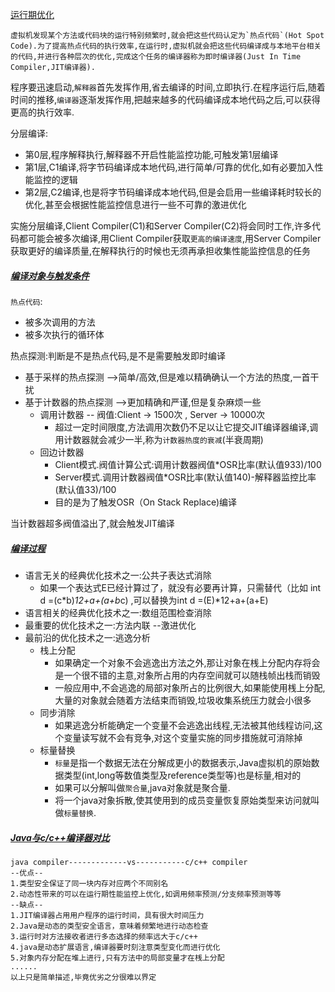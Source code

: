 [运行期优化]()
```
虚拟机发现某个方法或代码块的运行特别频繁时,就会把这些代码认定为`热点代码`(Hot Spot Code).为了提高热点代码的执行效率,在运行时,虚拟机就会把这些代码编译成与本地平台相关的代码,并进行各种层次的优化,完成这个任务的编译器称为即时编译器(Just In Time Compiler,JIT编译器).
```
程序要迅速启动,`解释器`首先发挥作用,省去编译的时间,立即执行.在程序运行后,随着时间的推移,`编译器`逐渐发挥作用,把越来越多的代码编译成本地代码之后,可以获得更高的执行效率.

分层编译:
* 第0层,程序解释执行,解释器不开启性能监控功能,可触发第1层编译
* 第1层,C1编译,将字节码编译成本地代码,进行简单/可靠的优化,如有必要加入性能监控的逻辑
* 第2层,C2编译,也是将字节码编译成本地代码,但是会启用一些编译耗时较长的优化,甚至会根据性能监控信息进行一些不可靠的激进优化

实施分层编译,Client Compiler(C1)和Server Compiler(C2)将会同时工作,许多代码都可能会被多次编译,用Client Compiler获取`更高的编译速度`,用Server Compiler获取更好的编译质量,在解释执行的时候也无须再承担收集性能监控信息的任务

##### [编译对象与触发条件]()

`热点代码`:
* 被多次调用的方法
* 被多次执行的循环体

热点探测:判断是不是热点代码,是不是需要触发即时编译
* 基于采样的热点探测   -->简单/高效,但是难以精确确认一个方法的热度,一首干扰
* 基于计数器的热点探测  -->更加精确和严谨,但是复杂麻烦一些
  * 调用计数器  -- 阀值:Client -> 1500次   ,  Server -> 10000次
    * 超过一定时间限度,方法调用次数仍不足以让它提交JIT编译器编译,调用计数器就会减少一半,称为`计数器热度的衰减`(半衰周期)
  * 回边计数器  
    * Client模式.阀值计算公式:调用计数器阀值*OSR比率(默认值933)/100
    * Server模式.调用计数器阀值*OSR比率(默认值140)-解释器监控比率(默认值33)/100
    * 目的是为了触发OSR（On Stack Replace)编译

当计数器超多阀值溢出了,就会触发JIT编译

##### [编译过程]()
##### []()
* 语言无关的经典优化技术之一:公共子表达式消除
  * 如果一个表达式E已经计算过了，就没有必要再计算，只需替代（比如 int d =(c*b)*12+a+(a+b*c)  ,可以替换为int d =(E)*12+a+(a+E)
* 语言相关的经典优化技术之一:数组范围检查消除
* 最重要的优化技术之一:方法内联   --激进优化
* 最前沿的优化技术之一:逃逸分析
  * 栈上分配
    * 如果确定一个对象不会逃逸出方法之外,那让对象在桟上分配内存将会是一个很不错的主意,对象所占用的内存空间就可以随栈帧出栈而销毁
    * 一般应用中,不会逃逸的局部对象所占的比例很大,如果能使用桟上分配,大量的对象就会随着方法结束而销毁,垃圾收集系统压力就会小很多
  * 同步消除
    * 如果逃逸分析能确定一个变量不会逃逸出线程,无法被其他线程访问,这个变量读写就不会有竞争,对这个变量实施的同步措施就可消除掉
  * 标量替换
    * `标量`是指一个数据无法在分解成更小的数据表示,Java虚拟机的原始数据类型(int,long等数值类型及reference类型等)也是标量,相对的
    * 如果可以分解叫做`聚合量`,java对象就是聚合量.
    * 将一个java对象拆散,使其使用到的成员变量恢复原始类型来访问就叫做`标量替换`.

##### [Java与c/c++编译器对比]()
```
java compiler-------------vs-----------c/c++ compiler
--优点--
1.类型安全保证了同一块内存对应两个不同别名
2.动态性带来的可以在运行期性能监控上优化,如调用频率预测/分支频率预测等等
--缺点--
1.JIT编译器占用用户程序的运行时间，具有很大时间压力
2.Java是动态的类型安全语言，意味着频繁地进行动态检查
3.运行时对方法接收者进行多态选择的频率远大于c/c++
4.java是动态扩展语言,编译器要时刻注意类型变化而进行优化
5.对象内存分配在堆上进行,只有方法中的局部变量才在桟上分配
......
以上只是简单描述,毕竟优劣之分很难以界定
```
